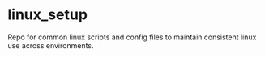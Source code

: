 # linux_setup
Repo for common linux scripts and config files to maintain consistent linux use across environments.
